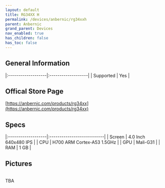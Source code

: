 ```yaml
---
layout: default
title: RG34XX H
permalink: /devices/anbernic/rg34xxh
parent: Anbernic
grand_parent: Devices
nav_enabled: true
has_children: false
has_toc: false
---
```


## General Information

|:-------------------|:-------------------|
| Supported          | Yes                |


## Offical Store Page
[https://anbernic.com/products/rg34xx](https://anbernic.com/products/rg34xx)

## Specs

|:-------------------|:---------------------------|
| Screen             | 4.0 Inch 640x480 IPS       |
| CPU                | H700 ARM Cortex-A53 1.5GHz |
| GPU                | Mali-G31                   |
| RAM                | 1 GB                       |

## Pictures

|                                                  |
|:------------------------------------------------:|
TBA